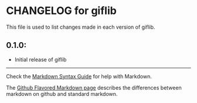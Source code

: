 # CHANGELOG for giflib

This file is used to list changes made in each version of giflib.

## 0.1.0:

* Initial release of giflib

- - -
Check the [Markdown Syntax Guide](http://daringfireball.net/projects/markdown/syntax) for help with Markdown.

The [Github Flavored Markdown page](http://github.github.com/github-flavored-markdown/) describes the differences between markdown on github and standard markdown.
